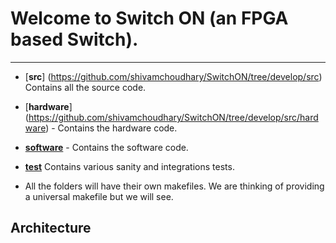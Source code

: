 # Welcome to Switch ON (an FPGA based Switch).
------
* [**src**] (https://github.com/shivamchoudhary/SwitchON/tree/develop/src) Contains all the source code.
 * [**hardware**] (https://github.com/shivamchoudhary/SwitchON/tree/develop/src/hardware) - Contains the hardware code.
 * [**software**](https://github.com/shivamchoudhary/SwitchON/tree/develop/src/software) - Contains the software code.

* [**test**](https://github.com/shivamchoudhary/SwitchON/tree/develop/test) Contains various sanity and integrations tests.

- All the folders will have their own makefiles. We are thinking of providing a universal makefile but we will see.

## Architecture


